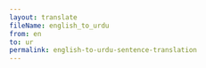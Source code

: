 ```yaml
--- 
layout: translate 
fileName: english_to_urdu 
from: en
to: ur 
permalink: english-to-urdu-sentence-translation
---
```

